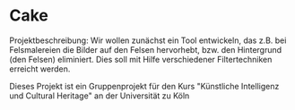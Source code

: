 # Cake
Projektbeschreibung: Wir wollen zunächst ein Tool entwickeln, das z.B. bei Felsmalereien die Bilder auf den Felsen hervorhebt,
bzw. den Hintergrund (den Felsen) eliminiert. Dies soll mit Hilfe verschiedener Filtertechniken erreicht werden. 

Dieses Projekt ist ein Gruppenprojekt für den Kurs "Künstliche Intelligenz und Cultural Heritage" an der Universität zu Köln
